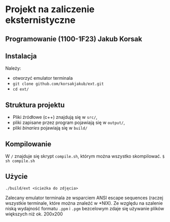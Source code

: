 # Projekt na zaliczenie eksternistyczne
## Programowanie (1100-1F23) Jakub Korsak

## Instalacja
Należy:
* otworzyć emulator terminala
* `git clone github.com/korsakjakub/ext.git`
* `cd ext/`

## Struktura projektu
* Pliki źródłowe (c++) znajdują się w `src/`,
* pliki zapisane przez program pojawiają się w `output/`,
* pliki *binaries* pojawiają się w `build/`

## Kompilowanie
W `/` znajduje się skrypt `compile.sh`, którym można wszystko skompilować.
`$ sh compile.sh`

## Użycie
`./build/ext <ścieżka do zdjęcia>`

Zalecany emulator terminala ze wsparciem ANSI escape sequences (raczej wszystkie terminale, które można znaleźć w *NIX). Ze względu na szalenie niską wydajność formatu `.ppm` i `.pgm` bezcelowym zdaje się używanie plików większych niż ok. 200x200
